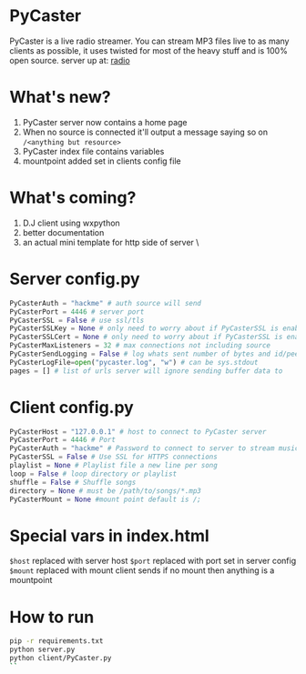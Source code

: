 # PyCaster
PyCaster is a live radio streamer. You can stream MP3 files live to as many clients as possible, it uses twisted for most of the heavy stuff and is 100% open source.
server up at: [radio](http://otku.ga:4446/)

# What's new?
1. PyCaster server now contains a home page
2. When no source is connected it'll output a message saying so on `/<anything but resource>`
3. PyCaster index file contains variables
4. mountpoint added set in clients config file

# What's coming?

1. D.J client using wxpython
2. better documentation
3. an actual mini template for http side of server
\
# Server config.py

```python
PyCasterAuth = "hackme" # auth source will send
PyCasterPort = 4446 # server port
PyCasterSSL = False # use ssl/tls
PyCasterSSLKey = None # only need to worry about if PyCasterSSL is enabled
PyCasterSSLCert = None # only need to worry about if PyCasterSSL is enabled
PyCasterMaxListeners = 32 # max connections not including source
PyCasterSendLogging = False # log whats sent number of bytes and id/peer
PyCasterLogFile=open("pycaster.log", "w") # can be sys.stdout
pages = [] # list of urls server will ignore sending buffer data to
```
# Client config.py
```python
PyCasterHost = "127.0.0.1" # host to connect to PyCaster server
PyCasterPort = 4446 # Port
PyCasterAuth = "hackme" # Password to connect to server to stream music
PyCasterSSL = False # Use SSL for HTTPS connections
playlist = None # Playlist file a new line per song
loop = False # loop directory or playlist
shuffle = False # Shuffle songs
directory = None # must be /path/to/songs/*.mp3
PyCasterMount = None #mount point default is /;
```

# Special vars in index.html
`$host` replaced with server host
`$port` replaced with port set in server config
`$mount` replaced with mount client sends if no mount then anything is a mountpoint

# How to run 
```bash
pip -r requirements.txt
python server.py
python client/PyCaster.py
``
